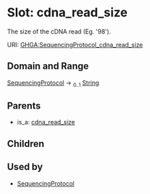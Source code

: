 
# Slot: cdna_read_size


The size of the cDNA read (Eg. '98').

URI: [GHGA:SequencingProtocol_cdna_read_size](https://w3id.org/GHGA/SequencingProtocol_cdna_read_size)


## Domain and Range

[SequencingProtocol](SequencingProtocol.md) &#8594;  <sub>0..1</sub> [String](types/String.md)

## Parents

 *  is_a: [cdna_read_size](cdna_read_size.md)

## Children


## Used by

 * [SequencingProtocol](SequencingProtocol.md)
